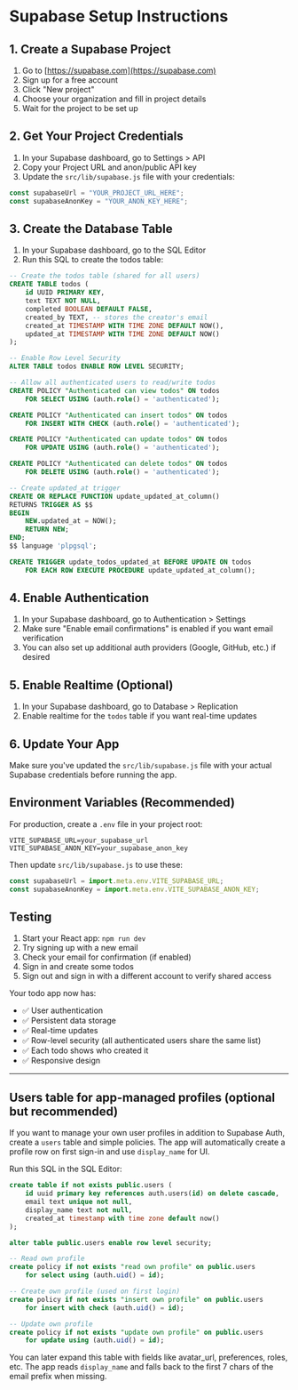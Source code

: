 # Supabase Setup Instructions

## 1. Create a Supabase Project

1. Go to [https://supabase.com](https://supabase.com)
2. Sign up for a free account
3. Click "New project"
4. Choose your organization and fill in project details
5. Wait for the project to be set up

## 2. Get Your Project Credentials

1. In your Supabase dashboard, go to Settings > API
2. Copy your Project URL and anon/public API key
3. Update the `src/lib/supabase.js` file with your credentials:

```javascript
const supabaseUrl = "YOUR_PROJECT_URL_HERE";
const supabaseAnonKey = "YOUR_ANON_KEY_HERE";
```

## 3. Create the Database Table

1. In your Supabase dashboard, go to the SQL Editor
2. Run this SQL to create the todos table:

```sql
-- Create the todos table (shared for all users)
CREATE TABLE todos (
    id UUID PRIMARY KEY,
    text TEXT NOT NULL,
    completed BOOLEAN DEFAULT FALSE,
    created_by TEXT, -- stores the creator's email
    created_at TIMESTAMP WITH TIME ZONE DEFAULT NOW(),
    updated_at TIMESTAMP WITH TIME ZONE DEFAULT NOW()
);

-- Enable Row Level Security
ALTER TABLE todos ENABLE ROW LEVEL SECURITY;

-- Allow all authenticated users to read/write todos
CREATE POLICY "Authenticated can view todos" ON todos
    FOR SELECT USING (auth.role() = 'authenticated');

CREATE POLICY "Authenticated can insert todos" ON todos
    FOR INSERT WITH CHECK (auth.role() = 'authenticated');

CREATE POLICY "Authenticated can update todos" ON todos
    FOR UPDATE USING (auth.role() = 'authenticated');

CREATE POLICY "Authenticated can delete todos" ON todos
    FOR DELETE USING (auth.role() = 'authenticated');

-- Create updated_at trigger
CREATE OR REPLACE FUNCTION update_updated_at_column()
RETURNS TRIGGER AS $$
BEGIN
    NEW.updated_at = NOW();
    RETURN NEW;
END;
$$ language 'plpgsql';

CREATE TRIGGER update_todos_updated_at BEFORE UPDATE ON todos
    FOR EACH ROW EXECUTE PROCEDURE update_updated_at_column();
```

## 4. Enable Authentication

1. In your Supabase dashboard, go to Authentication > Settings
2. Make sure "Enable email confirmations" is enabled if you want email verification
3. You can also set up additional auth providers (Google, GitHub, etc.) if desired

## 5. Enable Realtime (Optional)

1. In your Supabase dashboard, go to Database > Replication
2. Enable realtime for the `todos` table if you want real-time updates

## 6. Update Your App

Make sure you've updated the `src/lib/supabase.js` file with your actual Supabase credentials before running the app.

## Environment Variables (Recommended)

For production, create a `.env` file in your project root:

```
VITE_SUPABASE_URL=your_supabase_url
VITE_SUPABASE_ANON_KEY=your_supabase_anon_key
```

Then update `src/lib/supabase.js` to use these:

```javascript
const supabaseUrl = import.meta.env.VITE_SUPABASE_URL;
const supabaseAnonKey = import.meta.env.VITE_SUPABASE_ANON_KEY;
```

## Testing

1. Start your React app: `npm run dev`
2. Try signing up with a new email
3. Check your email for confirmation (if enabled)
4. Sign in and create some todos
5. Sign out and sign in with a different account to verify shared access

Your todo app now has:

- ✅ User authentication
- ✅ Persistent data storage
- ✅ Real-time updates
- ✅ Row-level security (all authenticated users share the same list)
- ✅ Each todo shows who created it
- ✅ Responsive design

---

## Users table for app-managed profiles (optional but recommended)

If you want to manage your own user profiles in addition to Supabase Auth, create a `users` table and simple policies. The app will automatically create a profile row on first sign-in and use `display_name` for UI.

Run this SQL in the SQL Editor:

```sql
create table if not exists public.users (
    id uuid primary key references auth.users(id) on delete cascade,
    email text unique not null,
    display_name text not null,
    created_at timestamp with time zone default now()
);

alter table public.users enable row level security;

-- Read own profile
create policy if not exists "read own profile" on public.users
    for select using (auth.uid() = id);

-- Create own profile (used on first login)
create policy if not exists "insert own profile" on public.users
    for insert with check (auth.uid() = id);

-- Update own profile
create policy if not exists "update own profile" on public.users
    for update using (auth.uid() = id);
```

You can later expand this table with fields like avatar_url, preferences, roles, etc. The app reads `display_name` and falls back to the first 7 chars of the email prefix when missing.
